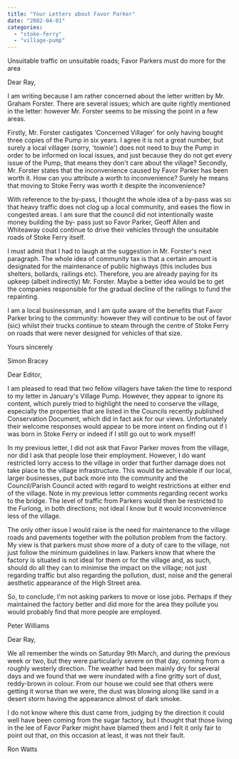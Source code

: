 ```yaml
---
title: "Your Letters about Favor Parker"
date: "2002-04-01"
categories: 
  - "stoke-ferry"
  - "village-pump"
---
```


Unsuitable traffic on unsuitable roads; Favor Parkers must do more for the area

Dear Ray,

I am writing because I am rather concerned about the letter written by Mr. Graham Forster. There are several issues; which are quite rightly mentioned in the letter: however Mr. Forster seems to be missing the point in a few areas.

Firstly, Mr. Forster castigates 'Concerned Villager' for only having bought three copies of the Pump in six years. I agree it is not a great number, but surely a local villager (sorry, 'townie') does not need to buy the Pump in order to be informed on local issues, and just because they do not get every issue of the Pump, that means they don't care about the village? Secondly, Mr. Forster states that the inconvenience caused by Favor Parker has been worth it. How can you attribute a worth to inconvenience? Surely he means that moving to Stoke Ferry was worth it despite the inconvenience?

With reference to the by-pass, I thought the whole idea of a by-pass was so that heavy traffic does not clog up a local community, and eases the flow in congested areas. I am sure that the council did not intentionally waste money building the by- pass just so Favor Parker, Geoff Allen and Whiteaway could continue to drive their vehicles through the unsuitable roads of Stoke Ferry itself.

I must admit that I had to laugh at the suggestion in Mr. Forster's next paragraph. The whole idea of community tax is that a certain amount is designated for the maintenance of public highways (this includes bus shelters, bollards, railings etc). Therefore, you are already paying for its upkeep (albeit indirectly) Mr. Forster. Maybe a better idea would be to get the companies responsible for the gradual decline of the railings to fund the repainting.

I am a local businessman, and I am quite aware of the benefits that Favor Parker bring to the community: however they will continue to be out of favor (sic) whilst their trucks continue to steam through the centre of Stoke Ferry on roads that were never designed for vehicles of that size.

Yours sincerely

Simon Bracey

Dear Editor,

I am pleased to read that two fellow villagers have taken the time to respond to my letter in January's Village Pump. However, they appear to ignore its content, which purely tried to highlight the need to conserve the village, especially the properties that are listed in the Councils recently published Conservation Document, which did in fact ask for our views. Unfortunately their welcome responses would appear to be more intent on finding out if I was born in Stoke Ferry or indeed if I still go out to work myself!

In my previous letter, I did not ask that Favor Parker moves from the village, nor did I ask that people lose their employment. However, I do want restricted lorry access to the village in order that further damage does not take place to the village infrastructure. This would be achievable if our local, larger businesses, put back more into the community and the Council/Parish Council acted with regard to weight restrictions at either end of the village. Note in my previous letter comments regarding recent works to the bridge. The level of traffic from Parkers would then be restricted to the Furlong, in both directions; not ideal I know but it would inconvenience less of the village.

The only other issue I would raise is the need for maintenance to the village roads and pavements together with the pollution problem from the factory. My view is that parkers must show more of a duty of care to the village, not just follow the minimum guidelines in law. Parkers know that where the factory is situated is not ideal for them or for the village and, as such, should do all they can to minimise the impact on the village; not just regarding traffic but also regarding the pollution, dust, noise and the general aesthetic appearance of the High Street area.

So, to conclude, I'm not asking parkers to move or lose jobs. Perhaps if they maintained the factory better and did more for the area they pollute you would probably find that more people are employed.

Peter Williams

Dear Ray,

We all remember the winds on Saturday 9th March, and during the previous week or two, but they were particularly severe on that day, coming from a roughly westerly direction. The weather had been mainly dry for several days and we found that we were inundated with a fine gritty sort of dust, reddy-brown in colour. From our house we could see that others were getting it worse than we were, the dust was blowing along like sand in a desert storm having the appearance almost of dark smoke.

I do not know where this dust came from, judging by the direction it could well have been coming from the sugar factory, but I thought that those living in the lee of Favor Parker might have blamed them and I felt it only fair to point out that, on this occasion at least, it was not their fault.

Ron Watts

